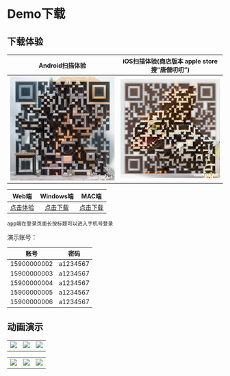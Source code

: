 # Demo下载



下载体验
------------

| Android扫描体验 | iOS扫描体验(商店版本 apple store 搜“唐僧叨叨”) |
|:---:|:---:|
|![](download/android.png)|![](download/iOS.png)|

| Web端 | Windows端 | MAC端 |
|:---:|:---:|:---:|
|[点击体验](https://web.botgate.cn)|[点击下载](https://file.githubim.com/download/TangSengDaoDao-latest.exe)|[点击下载](https://file.githubim.com/download/TangSengDaoDao-latest.dmg)|


`app端在登录页面长按标题可以进入手机号登录`

演示账号：

| 账号 | 密码 |
|:---:|:---:|
| 15900000002 | a1234567 |
| 15900000003 | a1234567 |
| 15900000004 | a1234567 |
| 15900000005 | a1234567 |
| 15900000006 | a1234567 |

动画演示
------------

||||
|:---:|:---:|:--:|
|![](https://file.githubim.com/screenshot/conversationlist.webp)|![](https://file.githubim.com/screenshot/messages.webp)|![](https://file.githubim.com/screenshot/robot.webp)|


|||          |
|:---:|:---:|:-------------------:|
|![](https://file.githubim.com/screenshot/weblogin.webp)|![](https://file.githubim.com/screenshot/apm.webp)| ![](https://file.githubim.com/screenshot/other.webp) |


